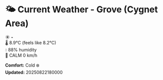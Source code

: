 # 🌤️ Current Weather - Grove (Cygnet Area)

☀️ **-**  
🌡️ 8.9°C (feels like 8.2°C)  
💧 88% humidity  
💨 CALM 0 km/h  

**Comfort:** Cold ❄️  
**Updated:** 20250822180000
